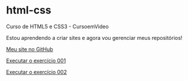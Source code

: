 # html-css
 Curso de HTML5 e CSS3 - CursoemVideo

 Estou aprendendo a criar sites e agora vou gerenciar meus repositórios!

 <a href="https://juniorbusato.github.io/html-css/"> Meu site no GitHub


 <a href="https://juniorbusato.github.io/html-css/exercicios/modulo-01/ex001/index.html"> Executar o exercício 001

 <a href="https://juniorbusato.github.io/html-css/exercicios/modulo-01/ex002/index.html"> Executar o exercício 002
